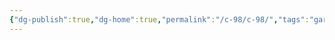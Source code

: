 ```yaml
---
{"dg-publish":true,"dg-home":true,"permalink":"/c-98/c-98/","tags":"gardenEntry","dgPassFrontmatter":true}
---
```

